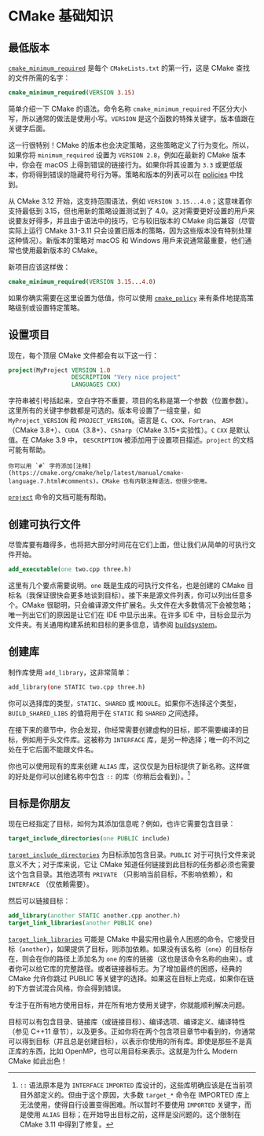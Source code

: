 # CMake 基础知识

## 最低版本

[`cmake_minimum_required`](https://cmake.org/cmake/help/latest/command/cmake_minimum_required.html) 是每个 `CMakeLists.txt` 的第一行，这是 CMake 查找的文件所需的名字：

```cmake
cmake_minimum_required(VERSION 3.15)
```

简单介绍一下 CMake 的语法。命令名称 `cmake_minimum_required` 不区分大小写，所以通常的做法是使用小写。`VERSION` 是这个函数的特殊关键字。版本值跟在关键字后面。

这一行很特别！CMake 的版本也会决定策略，这些策略定义了行为变化。所以，如果你将 `minimum_required` 设置为 `VERSION 2.8`，例如在最新的 CMake 版本中，你会在 macOS 上得到错误的链接行为。如果你将其设置为 `3.3` 或更低版本，你将得到错误的隐藏符号行为等。策略和版本的列表可以在 [policies](https://cmake.org/cmake/help/latest/manual/cmake-policies.7.html) 中找到。

从 CMake 3.12 开始，这支持范围语法，例如 `VERSION 3.15...4.0`；这意味着你支持最低到 3.15，但也用新的策略设置测试到了 4.0。这对需要更好设置的用戶来说要友好得多，并且由于语法中的技巧，它与较旧版本的 CMake 向后兼容（尽管实际上运行 CMake 3.1-3.11 只会设置旧版本的策略，因为这些版本没有特别处理这种情况）。新版本的策略对 macOS 和 Windows 用戶来说通常最重要，他们通常也使用最新版本的 CMake。

新项目应该这样做：

```cmake
cmake_minimum_required(VERSION 3.15...4.0)
```

如果你确实需要在这里设置为低值，你可以使用 [`cmake_policy`](https://cmake.org/cmake/help/latest/command/cmake_policy.html) 来有条件地提高策略级别或设置特定策略。

## 设置项目

现在，每个顶层 CMake 文件都会有以下这一行：

```cmake
project(MyProject VERSION 1.0
                  DESCRIPTION "Very nice project"
                  LANGUAGES CXX)
```

字符串被引号括起来，空白字符不重要，项目的名称是第一个参数（位置参数）。这里所有的关键字参数都是可选的。版本号设置了一组变量，如 `MyProject_VERSION` 和 `PROJECT_VERSION`。语言是 `C`、`CXX`、`Fortran`、 `ASM`（CMake 3.8+）、`CUDA`（3.8+）、`CSharp`（CMake 3.15+实验性）。`C` `CXX` 是默认值。在 CMake 3.9 中， `DESCRIPTION` 被添加用于设置项目描述。`project` 的文档可能有帮助。

```{tip}
你可以用 `#` 字符添加[注释](https://cmake.org/cmake/help/latest/manual/cmake-language.7.html#comments)。CMake 也有内联注释语法，但很少使用。
```

[`project`](https://cmake.org/cmake/help/latest/command/project.html#command:project) 命令的文档可能有帮助。

## 创建可执行文件

尽管库要有趣得多，也将把大部分时间花在它们上面，但让我们从简单的可执行文件开始。

```cmake
add_executable(one two.cpp three.h)
```

这里有几个要点需要说明。`one` 既是生成的可执行文件名，也是创建的 CMake 目标名（我保证很快会更多地谈到目标）。接下来是源文件列表，你可以列出任意多个。CMake 很聪明，只会编译源文件扩展名。头文件在大多数情况下会被忽略；唯一列出它们的原因是让它们在 IDE 中显示出来。在许多 IDE 中，目标会显示为文件夹。有关通用构建系统和目标的更多信息，请参阅 [buildsystem](https://cmake.org/cmake/help/latest/manual/cmake-buildsystem.7.html)。

## 创建库

制作库使用 `add_library`，这非常简单：

```bash
add_library(one STATIC two.cpp three.h)
```

你可以选择库的类型，`STATIC`、`SHARED` 或 `MODULE`。如果你不选择这个类型， `BUILD_SHARED_LIBS` 的值将用于在 `STATIC` 和 `SHARED` 之间选择。

在接下来的章节中，你会发现，你经常需要创建虚构的目标，即不需要编译的目标，例如用于头文件库。这被称为 `INTERFACE` 库，是另一种选择；唯一的不同之处在于它后面不能跟文件名。

你也可以使用现有的库来创建 `ALIAS` 库，这仅仅是为目标提供了新名称。这样做的好处是你可以创建名称中包含 `::` 的库（你稍后会看到）。[^1]

[^1]: `::` 语法原本是为 `INTERFACE` `IMPORTED` 库设计的，这些库明确应该是在当前项目外部定义的。但由于这个原因，大多数 `target_*` 命令在 IMPORTED 库上无法使用，使得自行设置变得困难。所以暂时不要使用 `IMPORTED` 关键字，而是使用 `ALIAS` 目标；在开始导出目标之前，这样是没问题的。这个限制在 CMake 3.11 中得到了修复。

## 目标是你朋友

现在已经指定了目标，如何为其添加信息呢？例如，也许它需要包含目录：

```cmake
target_include_directories(one PUBLIC include)
```

[`target_include_directories`](https://cmake.org/cmake/help/latest/command/target_include_directories.html) 为目标添加包含目录。`PUBLIC` 对于可执行文件来说意义不大；对于库来说，它让 CMake 知道任何链接到此目标的任务都必须也需要这个包含目录。其他选项有 `PRIVATE` （只影响当前目标，不影响依赖），和 `INTERFACE` （仅依赖需要）。

然后可以链接目标：

```cmake
add_library(another STATIC another.cpp another.h)
target_link_libraries(another PUBLIC one)
```

[`target_link_libraries`](https://cmake.org/cmake/help/latest/command/target_link_libraries.html) 可能是 CMake 中最实用也最令人困惑的命令。它接受目标（`another`），如果提供了目标，则添加依赖。如果没有该名称（`one`）的目标存在，则会在你的路径上添加名为 `one` 的库的链接（这也是该命令名称的由来）。或者你可以给它库的完整路径。或者链接器标志。为了增加最终的困惑，经典的 CMake 允许你跳过 PUBLIC 等关键字的选择。如果这在目标上完成，如果你在链的下方尝试混合风格，你会得到错误。

专注于在所有地方使用目标，并在所有地方使用关键字，你就能顺利解决问题。

目标可以有包含目录、链接库（或链接目标）、编译选项、编译定义、编译特性（参见 C++11 章节），以及更多。正如你将在两个包含项目章节中看到的，你通常可以得到目标（并且总是创建目标），以表示你使用的所有库。即使是那些不是真正库的东西，比如 OpenMP，也可以用目标来表示。这就是为什么 Modern CMake 如此出色！
